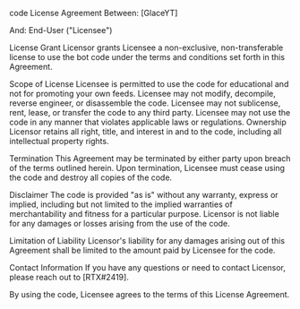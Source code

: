 
code License Agreement
Between: [GlaceYT]

And: End-User ("Licensee")

License Grant
Licensor grants Licensee a non-exclusive, non-transferable license to use the bot code under the terms and conditions set forth in this Agreement.

Scope of License
Licensee is permitted to use the code for educational and not for promoting your own feeds.
Licensee may not modify, decompile, reverse engineer, or disassemble the code.
Licensee may not sublicense, rent, lease, or transfer the code to any third party.
Licensee may not use the code in any manner that violates applicable laws or regulations.
Ownership
Licensor retains all right, title, and interest in and to the code, including all intellectual property rights.

Termination
This Agreement may be terminated by either party upon breach of the terms outlined herein. Upon termination, Licensee must cease using the code and destroy all copies of the code.

Disclaimer
The code is provided "as is" without any warranty, express or implied, including but not limited to the implied warranties of merchantability and fitness for a particular purpose. Licensor is not liable for any damages or losses arising from the use of the code.

Limitation of Liability
Licensor's liability for any damages arising out of this Agreement shall be limited to the amount paid by Licensee for the code.

Contact Information
If you have any questions or need to contact Licensor, please reach out to [RTX#2419].

By using the code, Licensee agrees to the terms of this License Agreement.

